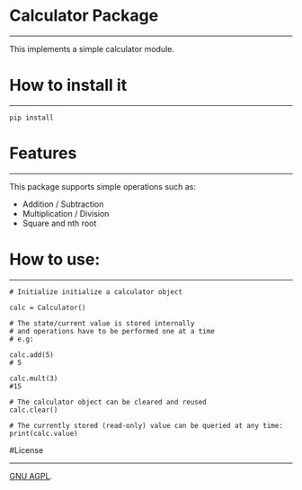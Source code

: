 # Calculator Package
___
This implements a simple calculator module.

# How to install it
___
```
pip install
```

# Features
___
This package supports simple operations such as:
- Addition / Subtraction
- Multiplication / Division
- Square and nth root

# How to use:
___
```
# Initialize initialize a calculator object

calc = Calculator()

# The state/current value is stored internally
# and operations have to be performed one at a time
# e.g:

calc.add(5)
# 5

calc.mult(3)
#15

# The calculator object can be cleared and reused
calc.clear()

# The currently stored (read-only) value can be queried at any time:
print(calc.value)
```


#License
___
[GNU AGPL](https://github.com/qwyt/m1s1_turring_calc_module/blob/master/LICENSE).
